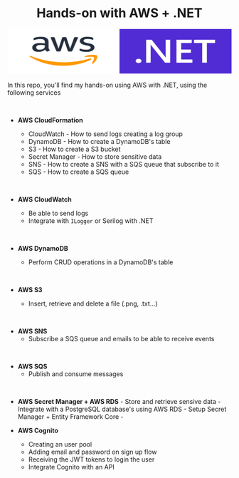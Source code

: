 <div align="center">
  <h1>Hands-on with AWS + .NET</h1>
</div>

<img src="aws-dotnet.svg" width="100%" height="100px" />

In this repo, you'll find my hands-on using AWS with .NET, using the following services

<br />

-   **AWS CloudFormation**

    -   CloudWatch - How to send logs creating a log group
    -   DynamoDB - How to create a DynamoDB's table
    -   S3 - How to create a S3 bucket
    -   Secret Manager - How to store sensitive data
    -   SNS - How to create a SNS with a SQS queue that subscribe to it
    -   SQS - How to create a SQS queue

<br />

-   **AWS CloudWatch**

    -   Be able to send logs
    -   Integrate with `ILogger` or Serilog with .NET

<br />

-   **AWS DynamoDB**

    -   Perform CRUD operations in a DynamoDB's table

<br />

-   **AWS S3**

    -   Insert, retrieve and delete a file (.png, .txt...)

<br />

-   **AWS SNS**
    -   Subscribe a SQS queue and emails to be able to receive events

<br />

-   **AWS SQS**
    -   Publish and consume messages

<br />

-   **AWS Secret Manager + AWS RDS** - Store and retrieve sensive data - Integrate with a PostgreSQL database's using AWS RDS - Setup Secret Manager + Entity Framework Core -
    <br />

-   **AWS Cognito**
    -   Creating an user pool
    -   Adding email and password on sign up flow
    -   Receiving the JWT tokens to login the user
    -   Integrate Cognito with an API
